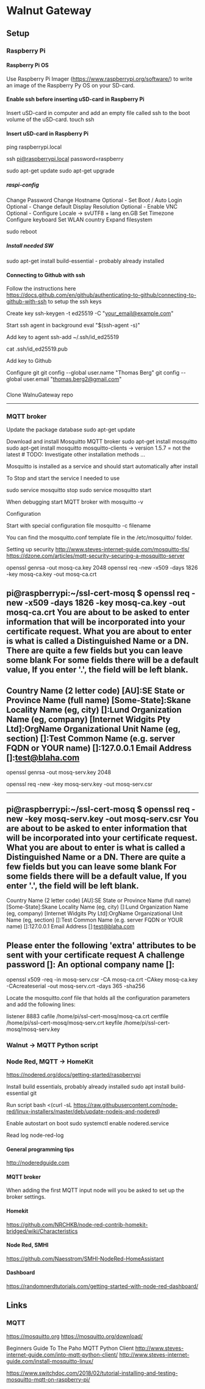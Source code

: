 # Walnut Gateway

## Setup

### Raspberry Pi

#### Raspberry Pi OS
Use Raspberry Pi Imager (https://www.raspberrypi.org/software/) to write an image of the Raspberry Py OS on your SD-card.

#### Enable ssh before inserting uSD-card in Raspberry Pi
Insert uSD-card in computer and add an empty file called ssh to the boot volume of the uSD-card.
touch ssh

#### Insert uSD-card in Raspberry Pi

ping raspberrypi.local

ssh pi@raspberrypi.local
password=raspberry

sudo apt-get update
sudo apt-get upgrade

##### raspi-config
Change Password
Change Hostname
Optional - Set Boot / Auto Login
Optional - Change default Display Resolution
Optional - Enable VNC
Optional - Configure Locale -> svUTF8 + lang en.GB
Set Timezone
Configure keyboard
Set WLAN country
Expand filesystem

sudo reboot

##### Install needed SW
sudo apt-get install build-essential - probably already installed

#### Connecting to Github with ssh
Follow the instructions here
https://docs.github.com/en/github/authenticating-to-github/connecting-to-github-with-ssh
to setup the ssh keys

Create key
ssh-keygen -t ed25519 -C "your_email@example.com"

Start ssh agent in background
eval "$(ssh-agent -s)"

Add key to agent
ssh-add ~/.ssh/id_ed25519

cat .ssh/id_ed25519.pub

Add key to Github

Configure git
git config --global user.name "Thomas Berg"
git config --global user.email "thomas.berg2@gmail.com"

#####
Clone WalnuGateway repo






-------



### MQTT broker
Update the package database
sudo apt-get update

Download and install Mosquitto MQTT broker
sudo apt-get install mosquitto
sudo apt-get install mosquitto mosquitto-clients
-> version 1.5.7 = not the latest # TODO: Investigate other installation methods ...

Mosquitto is installed as a service and should start automatically after install

To Stop and start the service I needed to use

sudo service mosquitto stop
sudo service mosquitto start

When debugging start MQTT broker with
mosquitto -v

Configuration

Start with special configuration file
mosquitto -c filename

You can find the mosquitto.conf template file in the /etc/mosquitto/ folder.

Setting up security
http://www.steves-internet-guide.com/mosquitto-tls/
https://dzone.com/articles/mqtt-security-securing-a-mosquitto-server

openssl genrsa -out mosq-ca.key 2048
openssl req -new -x509 -days 1826 -key mosq-ca.key -out mosq-ca.crt

pi@raspberrypi:~/ssl-cert-mosq $ openssl req -new -x509 -days 1826 -key mosq-ca.key -out mosq-ca.crt
You are about to be asked to enter information that will be incorporated
into your certificate request.
What you are about to enter is what is called a Distinguished Name or a DN.
There are quite a few fields but you can leave some blank
For some fields there will be a default value,
If you enter '.', the field will be left blank.
-----
Country Name (2 letter code) [AU]:SE
State or Province Name (full name) [Some-State]:Skane
Locality Name (eg, city) []:Lund
Organization Name (eg, company) [Internet Widgits Pty Ltd]:OrgName
Organizational Unit Name (eg, section) []:Test
Common Name (e.g. server FQDN or YOUR name) []:127.0.0.1
Email Address []:test@blaha.com
---

openssl genrsa -out mosq-serv.key 2048

openssl req -new -key mosq-serv.key -out mosq-serv.csr

---
pi@raspberrypi:~/ssl-cert-mosq $ openssl req -new -key mosq-serv.key -out mosq-serv.csr
You are about to be asked to enter information that will be incorporated
into your certificate request.
What you are about to enter is what is called a Distinguished Name or a DN.
There are quite a few fields but you can leave some blank
For some fields there will be a default value,
If you enter '.', the field will be left blank.
-----
Country Name (2 letter code) [AU]:SE
State or Province Name (full name) [Some-State]:Skane
Locality Name (eg, city) []:Lund
Organization Name (eg, company) [Internet Widgits Pty Ltd]:OrgName
Organizational Unit Name (eg, section) []:Test
Common Name (e.g. server FQDN or YOUR name) []:127.0.0.1
Email Address []:test@blaha.com

Please enter the following 'extra' attributes
to be sent with your certificate request
A challenge password []:
An optional company name []:
---

openssl x509 -req -in mosq-serv.csr -CA mosq-ca.crt -CAkey mosq-ca.key -CAcreateserial -out mosq-serv.crt -days 365 -sha256


Locate the mosquitto.conf file that holds all the configuration parameters and add the following lines:

listener 8883
cafile /home/pi/ssl-cert-mosq/mosq-ca.crt
certfile /home/pi/ssl-cert-mosq/mosq-serv.crt
keyfile /home/pi/ssl-cert-mosq/mosq-serv.key



### Walnut -> MQTT Python script

### Node Red, MQTT -> HomeKit

https://nodered.org/docs/getting-started/raspberrypi

Install build essentials, probably already installed
sudo apt install build-essential git

Run script
bash <(curl -sL https://raw.githubusercontent.com/node-red/linux-installers/master/deb/update-nodejs-and-nodered)

Enable autostart on boot
sudo systemctl enable nodered.service

Read log
node-red-log

#### General programming tips

http://noderedguide.com

#### MQTT broker

When adding the first MQTT input node will you be asked to set up the broker settings.


#### Homekit

https://github.com/NRCHKB/node-red-contrib-homekit-bridged/wiki/Characteristics


#### Node Red, SMHI

https://github.com/Naesstrom/SMHI-NodeRed-HomeAssistant


#### Dashboard

https://randomnerdtutorials.com/getting-started-with-node-red-dashboard/


## Links

### MQTT
https://mosquitto.org
https://mosquitto.org/download/

Beginners Guide To The Paho MQTT Python Client
http://www.steves-internet-guide.com/into-mqtt-python-client/
http://www.steves-internet-guide.com/install-mosquitto-linux/

https://www.switchdoc.com/2018/02/tutorial-installing-and-testing-mosquitto-mqtt-on-raspberry-pi/



